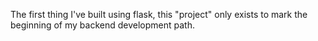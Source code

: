 The first thing I've built using flask, this "project" only exists to mark the beginning of my backend development path.
